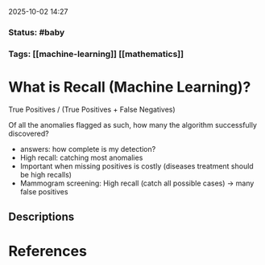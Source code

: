 2025-10-02 14:27

### Status: #baby

### Tags: [[machine-learning]] [[mathematics]]

# What is  Recall (Machine Learning)?

True Positives / (True Positives + False Negatives)

Of all the anomalies flagged as such, how many the algorithm successfully discovered?

- answers: how complete is my detection?
- High recall: catching most anomalies
- Important when missing positives is costly (diseases treatment should be high recalls)
- Mammogram screening: High recall (catch all possible cases) → many false positives


## Descriptions





# References









